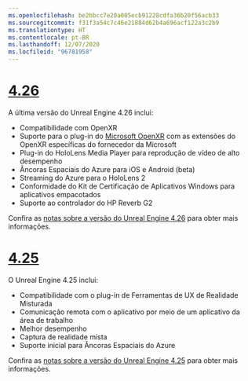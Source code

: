 ```yaml
---
ms.openlocfilehash: be2bbcc7e20a005ecb91228cdfa36b20f56acb33
ms.sourcegitcommit: f31f3a54c7c46e21884d62b4a696acf122a3c2b9
ms.translationtype: HT
ms.contentlocale: pt-BR
ms.lasthandoff: 12/07/2020
ms.locfileid: "96781958"
---
```

# <a name="426"></a>[4.26](#tab/ue426)

A última versão do Unreal Engine 4.26 inclui:
* Compatibilidade com OpenXR
* Suporte para o plug-in do [Microsoft OpenXR](https://github.com/microsoft/Microsoft-OpenXR-Unreal) com as extensões do OpenXR específicas do fornecedor da Microsoft
* Plug-in do HoloLens Media Player para reprodução de vídeo de alto desempenho
* Âncoras Espaciais do Azure para iOS e Android (beta)
* Streaming do Azure para o HoloLens 2
* Conformidade do Kit de Certificação de Aplicativos Windows para aplicativos empacotados
* Suporte ao controlador do HP Reverb G2

Confira as <a href="https://docs.unrealengine.com/Support/Builds/ReleaseNotes/4_26/index.html" target="_blank" title="notas sobre a versão do Unreal Engine 4.26">notas sobre a versão do Unreal Engine 4.26</a> para obter mais informações. 


# <a name="425"></a>[4.25](#tab/ue425)

O Unreal Engine 4.25 inclui:
* Compatibilidade com o plug-in de Ferramentas de UX de Realidade Misturada
* Comunicação remota com o aplicativo por meio de um aplicativo da área de trabalho
* Melhor desempenho
* Captura de realidade mista
* Suporte inicial para Âncoras Espaciais do Azure

Confira as <a href="https://docs.unrealengine.com/Support/Builds/ReleaseNotes/4_25/index.html" target="_blank" title="notas sobre a versão do Unreal Engine 4.25">notas sobre a versão do Unreal Engine 4.25</a> para obter mais informações. 
